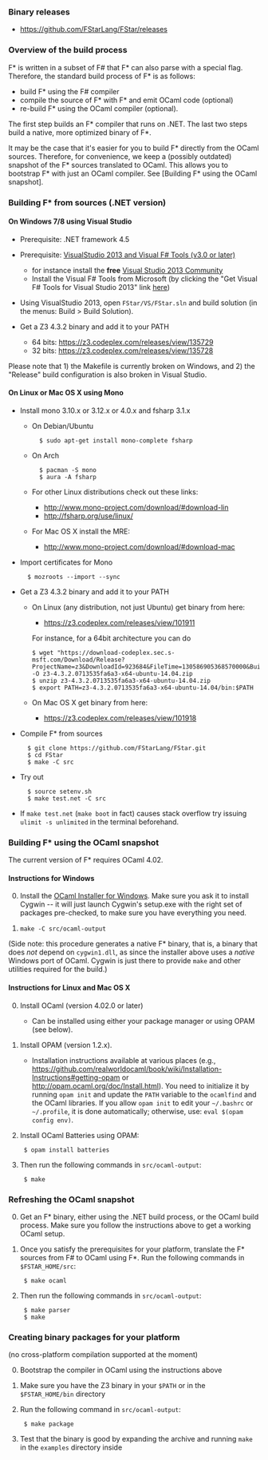 ### Binary releases ###

- https://github.com/FStarLang/FStar/releases

### Overview of the build process

F* is written in a subset of F# that F* can also parse with a special flag.
Therefore, the standard build process of F* is as follows:

- build F* using the F# compiler
- compile the source of F* with F* and emit OCaml code (optional)
- re-build F* using the OCaml compiler (optional).

The first step builds an F* compiler that runs on .NET. The last two steps build
a native, more optimized binary of F*.

It may be the case that it's easier for you to build F* directly from the OCaml
sources. Therefore, for convenience, we keep a (possibly outdated) snapshot of
the F* sources translated to OCaml. This allows you to bootstrap F* with just an
OCaml compiler. See [Building F* using the OCaml snapshot].

### Building F* from sources (.NET version) ###

#### On Windows 7/8 using Visual Studio ####

  - Prerequisite: .NET framework 4.5

  - Prerequisite: [VisualStudio 2013 and Visual F# Tools (v3.0 or later)](http://fsharp.org/use/windows/)
    - for instance install the **free**
      [Visual Studio 2013 Community](https://www.visualstudio.com/en-us/products/visual-studio-community-vs.aspx)
    - Install the Visual F# Tools from Microsoft
      (by clicking the "Get Visual F# Tools for Visual Studio 2013"
       link [here](https://msdn.microsoft.com/en-us/vstudio/hh388569.aspx))

  - Using VisualStudio 2013, open `FStar/VS/FStar.sln` and build solution (in
      the menus: Build > Build Solution).

  - Get a Z3 4.3.2 binary and add it to your PATH
    - 64 bits: https://z3.codeplex.com/releases/view/135729
    - 32 bits: https://z3.codeplex.com/releases/view/135728

Please note that 1) the Makefile is currently broken on Windows, and 2) the
"Release" build configuration is also broken in Visual Studio.

#### On Linux or Mac OS X using Mono ####

  - Install mono 3.10.x or 3.12.x or 4.0.x and fsharp 3.1.x

    - On Debian/Ubuntu

            $ sudo apt-get install mono-complete fsharp

    - On Arch

            $ pacman -S mono
            $ aura -A fsharp

    - For other Linux distributions check out these links:
      - http://www.mono-project.com/download/#download-lin
      - http://fsharp.org/use/linux/

    - For Mac OS X install the MRE:
      - http://www.mono-project.com/download/#download-mac

  - Import certificates for Mono

          $ mozroots --import --sync

  - Get a Z3 4.3.2 binary and add it to your PATH

    - On Linux (any distribution, not just Ubuntu) get binary from here:
      - https://z3.codeplex.com/releases/view/101911

      For instance, for a 64bit architecture you can do

          $ wget "https://download-codeplex.sec.s-msft.com/Download/Release?ProjectName=z3&DownloadId=923684&FileTime=130586905368570000&Build=20959" -O z3-4.3.2.0713535fa6a3-x64-ubuntu-14.04.zip
          $ unzip z3-4.3.2.0713535fa6a3-x64-ubuntu-14.04.zip
          $ export PATH=z3-4.3.2.0713535fa6a3-x64-ubuntu-14.04/bin:$PATH

    - On Mac OS X get binary from here:
      - https://z3.codeplex.com/releases/view/101918

  - Compile F* from sources

          $ git clone https://github.com/FStarLang/FStar.git
          $ cd FStar
          $ make -C src

  - Try out

          $ source setenv.sh
          $ make test.net -C src

  - If `make test.net` (`make boot` in fact) causes stack overflow try
    issuing `ulimit -s unlimited` in the terminal beforehand.


### Building F* using the OCaml snapshot ###

The current version of F* requires OCaml 4.02.

#### Instructions for Windows ####

0. Install the [OCaml Installer for
   Windows](http://protz.github.io/ocaml-installer/). Make sure you ask it to
   install Cygwin -- it will just launch Cygwin's setup.exe with the right set
   of packages pre-checked, to make sure you have everything you need.

1. `make -C src/ocaml-output`

(Side note: this procedure generates a native F* binary, that is, a binary that
does *not* depend on `cygwin1.dll`, as since the installer above uses a
*native* Windows port of OCaml.  Cygwin is just there to provide `make` and
other utilities required for the build.)

#### Instructions for Linux and Mac OS X ####

0. Install OCaml (version 4.02.0 or later)
   - Can be installed using either your package manager or using OPAM
     (see below).

1. Install OPAM (version 1.2.x).
   - Installation instructions available at various places
     (e.g., https://github.com/realworldocaml/book/wiki/Installation-Instructions#getting-opam
     or http://opam.ocaml.org/doc/Install.html).
     You need to initialize it by running `opam init` and update the `PATH`
     variable to the `ocamlfind` and the OCaml libraries. If you allow
     `opam init` to edit your `~/.bashrc` or `~/.profile`, it is done
     automatically; otherwise, use: `eval $(opam config env)`.

2. Install OCaml Batteries using OPAM:

        $ opam install batteries

2. Then run the following commands in `src/ocaml-output`:

        $ make


### Refreshing the OCaml snapshot

0. Get an F* binary, either using the .NET build process, or the OCaml build
   process. Make sure you follow the instructions above to get a working OCaml
   setup.

1. Once you satisfy the prerequisites for your platform,
   translate the F* sources from F# to OCaml using F*.
   Run the following commands in `$FSTAR_HOME/src`:

        $ make ocaml

2. Then run the following commands in `src/ocaml-output`:

        $ make parser
        $ make

### Creating binary packages for your platform ###

(no cross-platform compilation supported at the moment)

0. Bootstrap the compiler in OCaml using the instructions above

1. Make sure you have the Z3 binary in your `$PATH` or
   in the `$FSTAR_HOME/bin` directory

2. Run the following command in `src/ocaml-output`:

        $ make package

3. Test that the binary is good by expanding the archive and running
   `make` in the `examples` directory inside
